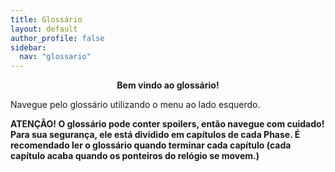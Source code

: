 ```yaml
---
title: Glossário
layout: default
author_profile: false
sidebar:
  nav: "glossario"
---
```


<p align=center><b>Bem vindo ao glossário!</b></p>

Navegue pelo glossário utilizando o menu ao lado esquerdo.

**ATENÇÃO! O glossário pode conter spoilers, então navegue com cuidado! Para sua segurança, ele está dividido em capítulos de cada Phase. É recomendado ler o glossário quando terminar cada capítulo (cada capítulo acaba quando os ponteiros do relógio se movem.)**
